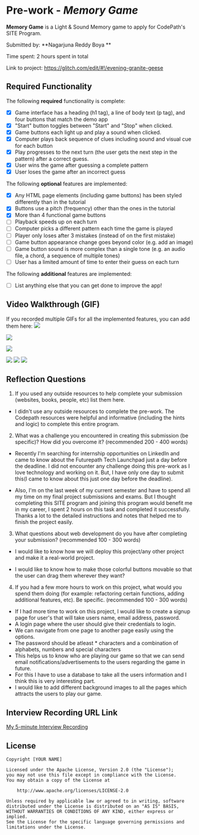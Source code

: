 # Pre-work - *Memory Game*

**Memory Game** is a Light & Sound Memory game to apply for CodePath's SITE Program. 

Submitted by: **Nagarjuna Reddy Boya **

Time spent: 2 hours spent in total

Link to project: https://glitch.com/edit/#!/evening-granite-geese

## Required Functionality

The following **required** functionality is complete:

* [x] Game interface has a heading (h1 tag), a line of body text (p tag), and four buttons that match the demo app
* [x] "Start" button toggles between "Start" and "Stop" when clicked. 
* [x] Game buttons each light up and play a sound when clicked. 
* [x] Computer plays back sequence of clues including sound and visual cue for each button
* [x] Play progresses to the next turn (the user gets the next step in the pattern) after a correct guess. 
* [x] User wins the game after guessing a complete pattern
* [x] User loses the game after an incorrect guess

The following **optional** features are implemented:

* [x] Any HTML page elements (including game buttons) has been styled differently than in the tutorial
* [x] Buttons use a pitch (frequency) other than the ones in the tutorial
* [x] More than 4 functional game buttons
* [ ] Playback speeds up on each turn
* [ ] Computer picks a different pattern each time the game is played
* [ ] Player only loses after 3 mistakes (instead of on the first mistake)
* [ ] Game button appearance change goes beyond color (e.g. add an image)
* [ ] Game button sound is more complex than a single tone (e.g. an audio file, a chord, a sequence of multiple tones)
* [ ] User has a limited amount of time to enter their guess on each turn

The following **additional** features are implemented:

- [ ] List anything else that you can get done to improve the app!

## Video Walkthrough (GIF)

If you recorded multiple GIFs for all the implemented features, you can add them here:
![](gif1-link-here)


![](https://i.imgur.com/8Vh7qPH.gif)


![](https://i.imgur.com/byBXPTz.gif)

![](gif2-link-here)
![](gif3-link-here)
![](gif4-link-here)

## Reflection Questions
1. If you used any outside resources to help complete your submission (websites, books, people, etc) list them here. 

* I didn't use any outside resources to complete the pre-work. The Codepath resources were helpful and informative (including the hints and logic) to complete this entire program.

2. What was a challenge you encountered in creating this submission (be specific)? How did you overcome it? (recommended 200 - 400 words) 

* Recently I'm searching for internship opportunities on LinkedIn and came to know about the Futurepath Tech Launchpad just a day before the deadline. I did not encounter any challenge doing this pre-work as I love technology and working on it. But, I have only one day to submit this(I came to know about this just one day before the deadline). 

* Also, I'm on the last week of my current semester and have to spend all my time on my final project submissions and exams. But I thought completing this SITE program and joining this program would benefit me in my career, I spent 2 hours on this task and completed it successfully. Thanks a lot to the detailed instructions and notes that helped me to finish the project easily.


3. What questions about web development do you have after completing your submission? (recommended 100 - 300 words) 
   
* I would like to know how we will deploy this project/any other project and make it a real-world project.
   
* I would like to know how to make those colorful buttons movable so that the user can drag them wherever they want?
   
4. If you had a few more hours to work on this project, what would you spend them doing (for example: refactoring certain functions, adding additional features, etc). Be specific. (recommended 100 - 300 words) 

* If I had more time to work on this project, I would like to create a signup page for user's that will take users name, email address, password.
* A login page where the user should give their credentials to login.
* We can navigate from one page to another page easily using the options.
* The password should be atleast * characters and a combination of alphabets, numbers and special characters
* This helps us to know who are playing our game so that we can send email notifications/advertisements to the users regarding the game in future.
* For this I have to use a database to take all the users information and I think this is very interesting part.
* I would like to add different background images to all the pages which attracts the users to play our game.




## Interview Recording URL Link

[My 5-minute Interview Recording](https://uflorida-my.sharepoint.com/:v:/g/personal/nagarjunare_boya_ufl_edu/EX0tfHYNrR1Nryjd1N2ShV0BKh4cwFOHN_sQcZeBw3slgg?e=sqEvLO)


## License

    Copyright [YOUR NAME]

    Licensed under the Apache License, Version 2.0 (the "License");
    you may not use this file except in compliance with the License.
    You may obtain a copy of the License at

        http://www.apache.org/licenses/LICENSE-2.0

    Unless required by applicable law or agreed to in writing, software
    distributed under the License is distributed on an "AS IS" BASIS,
    WITHOUT WARRANTIES OR CONDITIONS OF ANY KIND, either express or implied.
    See the License for the specific language governing permissions and
    limitations under the License.
